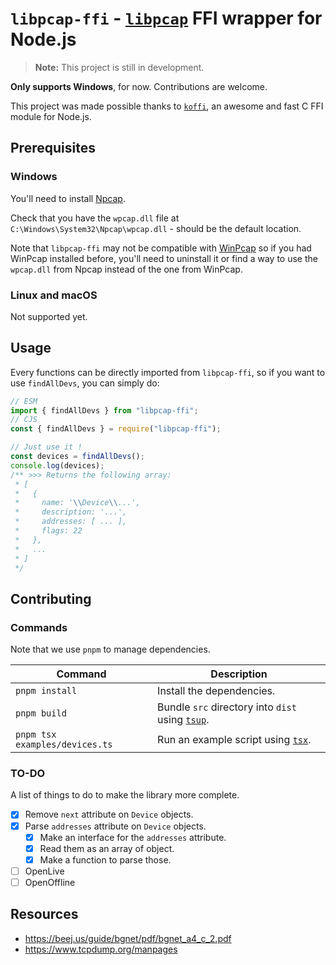 # `libpcap-ffi` - [`libpcap`](https://github.com/the-tcpdump-group/libpcap) FFI wrapper for Node.js

> **Note:** This project is still in development.

**Only supports Windows**, for now. Contributions are welcome.

This project was made possible thanks to [`koffi`](https://koffi.dev/), an awesome and fast C FFI module for Node.js.

## Prerequisites

### Windows

You'll need to install [Npcap](https://npcap.com/#download).

Check that you have the `wpcap.dll` file at `C:\Windows\System32\Npcap\wpcap.dll` - should be the default location.

Note that `libpcap-ffi` may not be compatible with [WinPcap](https://www.winpcap.org/)
so if you had WinPcap installed before, you'll need to uninstall it or
find a way to use the `wpcap.dll` from Npcap instead of the one from WinPcap.

### Linux and macOS

Not supported yet.

## Usage

Every functions can be directly imported from `libpcap-ffi`, so if you want to use `findAllDevs`, you can simply do:

```js
// ESM
import { findAllDevs } from "libpcap-ffi";
// CJS
const { findAllDevs } = require("libpcap-ffi");

// Just use it !
const devices = findAllDevs();
console.log(devices);
/** >>> Returns the following array:
 * [
 *   {
 *     name: '\\Device\\...',
 *     description: '...',
 *     addresses: [ ... ],
 *     flags: 22
 *   },
 *   ...
 * ]
 */
```

## Contributing

### Commands

Note that we use `pnpm` to manage dependencies.

| Command | Description |
| ------- | ----------- |
| `pnpm install` | Install the dependencies. |
| `pnpm build` | Bundle `src` directory into `dist` using [`tsup`](https://github.com/egoist/tsup). |
| `pnpm tsx examples/devices.ts` | Run an example script using [`tsx`](https://www.npmjs.com/package/tsx). |

### TO-DO

A list of things to do to make the library more complete.

- [x] Remove `next` attribute on `Device` objects.
- [x] Parse `addresses` attribute on `Device` objects.
  - [x] Make an interface for the `addresses` attribute.
  - [x] Read them as an array of object.
  - [x] Make a function to parse those.
- [ ] OpenLive
- [ ] OpenOffline

## Resources

- <https://beej.us/guide/bgnet/pdf/bgnet_a4_c_2.pdf>
- <https://www.tcpdump.org/manpages>
